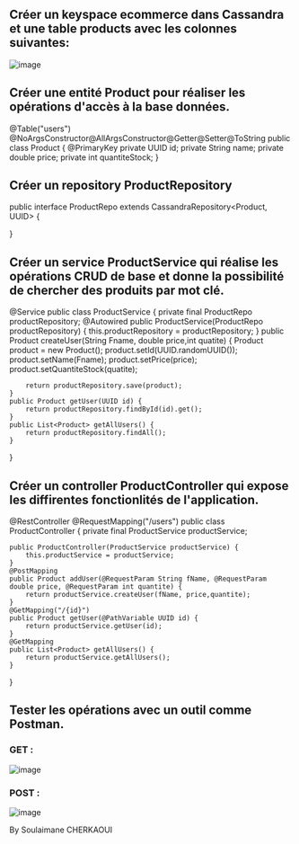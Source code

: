 ## Créer un keyspace ecommerce dans Cassandra et une table products avec les colonnes suivantes:

![image](https://github.com/SoulaimaneCherkaoui/SimpleApp-Spring-Cassandra/assets/133413185/ed4ebbab-7de4-4a6f-bee0-b849d339d7d7)

## Créer une entité Product pour réaliser les opérations d'accès à la base données.


@Table("users")
@NoArgsConstructor@AllArgsConstructor@Getter@Setter@ToString
public class Product {
    @PrimaryKey
    private UUID id;
    private String name;
    private double price;
    private int quantiteStock;
}

## Créer un repository ProductRepository


public interface ProductRepo extends CassandraRepository<Product, UUID> {

}

## Créer un service ProductService qui réalise les opérations CRUD de base et donne la possibilité de chercher des produits par mot clé.


@Service
public class ProductService {
    private final ProductRepo productRepository;
    @Autowired
    public ProductService(ProductRepo productRepository) {
        this.productRepository = productRepository;
    }
    public Product createUser(String Fname, double price,int quatite) {
        Product product = new Product();
        product.setId(UUID.randomUUID());
        product.setName(Fname);
        product.setPrice(price);
        product.setQuantiteStock(quatite);


        return productRepository.save(product);
    }
    public Product getUser(UUID id) {
        return productRepository.findById(id).get();
    }
    public List<Product> getAllUsers() {
        return productRepository.findAll();
    }
}

## Créer un controller ProductController qui expose les diffirentes fonctionlités de l'application.


@RestController
@RequestMapping("/users")
public class ProductController {
    private final ProductService productService;

    public ProductController(ProductService productService) {
        this.productService = productService;
    }
    @PostMapping
    public Product addUser(@RequestParam String fName, @RequestParam double price, @RequestParam int quantite) {
        return productService.createUser(fName, price,quantite);
    }
    @GetMapping("/{id}")
    public Product getUser(@PathVariable UUID id) {
        return productService.getUser(id);
    }
    @GetMapping
    public List<Product> getAllUsers() {
        return productService.getAllUsers();
    }
}

## Tester les opérations avec un outil comme Postman.
### GET :
![image](https://github.com/SoulaimaneCherkaoui/SimpleApp-Spring-Cassandra/assets/133413185/68ae0ccb-aa42-4f0f-ab06-f8d68db88bd3)
 ### POST :
 ![image](https://github.com/SoulaimaneCherkaoui/SimpleApp-Spring-Cassandra/assets/133413185/1bbc6a6f-7b54-4524-a44c-cf4b11e8b9ac)

By Soulaimane CHERKAOUI
